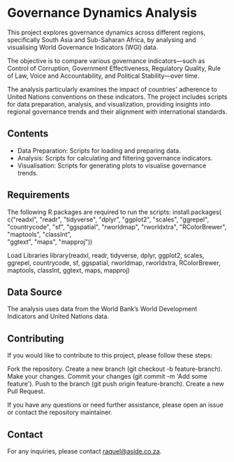 # Governance Dynamics Analysis

This project explores governance dynamics across different regions, specifically South Asia and Sub-Saharan Africa, by analysing and visualising World Governance Indicators (WGI) data. 

The objective is to compare various governance indicators—such as Control of Corruption, Government Effectiveness, Regulatory Quality, Rule of Law, Voice and Accountability, and Political Stability—over time. 

The analysis particularly examines the impact of countries' adherence to United Nations conventions on these indicators. The project includes scripts for data preparation, analysis, and visualization, providing insights into regional governance trends and their alignment with international standards.

## Contents

- Data Preparation: Scripts for loading and preparing data.
- Analysis: Scripts for calculating and filtering governance indicators.
- Visualisation: Scripts for generating plots to visualise governance trends.

## Requirements

The following R packages are required to run the scripts:
install.packages(
  c("readxl", "readr", "tidyverse", "dplyr", "ggplot2", "scales", "ggrepel", "countrycode", "sf", "ggspatial", "rworldmap", "rworldxtra", "RColorBrewer", "maptools", "classInt",   
    "ggtext", "maps", "mapproj"))

Load Libraries
library(readxl, readr, tidyverse, dplyr, ggplot2, scales, ggrepel, countrycode, sf, ggspatial, rworldmap, rworldxtra, RColorBrewer, maptools, classInt, ggtext, maps, mapproj)

## Data Source

The analysis uses data from the World Bank’s World Development Indicators and United Nations data.

## Contributing

If you would like to contribute to this project, please follow these steps:

Fork the repository. Create a new branch (git checkout -b feature-branch). Make your changes. Commit your changes (git commit -m 'Add some feature'). Push to the branch (git push origin feature-branch). Create a new Pull Request.

If you have any questions or need further assistance, please open an issue or contact the repository maintainer.

## Contact

For any inquiries, please contact raquel@aside.co.za.
